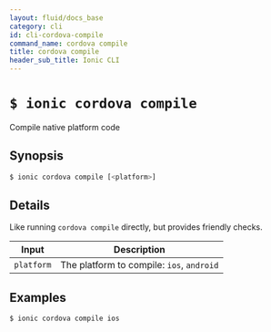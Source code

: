 ```yaml
---
layout: fluid/docs_base
category: cli
id: cli-cordova-compile
command_name: cordova compile
title: cordova compile
header_sub_title: Ionic CLI
---
```


# `$ ionic cordova compile`

Compile native platform code
## Synopsis

```bash
$ ionic cordova compile [<platform>]
```
  
## Details

Like running `cordova compile` directly, but provides friendly checks.


Input | Description
----- | ----------
`platform` | The platform to compile: `ios`, `android`




## Examples

```bash
$ ionic cordova compile ios
```
